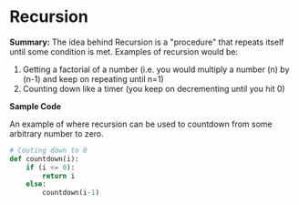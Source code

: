 # Recursion

**Summary:**
The idea behind Recursion is a "procedure" that repeats itself until some condition is met.  Examples of recursion would be:
1. Getting a factorial of a number (i.e. you would multiply a number (n) by (n-1) and keep on repeating until n=1)
2. Counting down like a timer (you keep on decrementing until you hit 0)

**Sample Code**

An example of where recursion can be used to countdown from some arbitrary number to zero.
```python
# Couting down to 0
def countdown(i):
    if (i <= 0):
        return i
    else:
        countdown(i-1)
```
